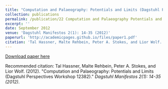 ```yaml
---
title: "Computation and Palaeography: Potentials and Limits (Dagstuhl Perspectives Workshop 12382)"
collection: publications
permalink: /publication/22 Computation and Palaeography Potentials and Limits
excerpt: ''
date: September 2012
venue: 'Dagstuhl Manifestos 2(1): 14-35 (2012)'
paperurl: 'http://academicpages.github.io/files/paper1.pdf'
citation: 'Tal Hassner, Malte Rehbein, Peter A. Stokes, and Lior Wolf. (2012). &quot;Computation and Palaeography: Potentials and Limits (Dagstuhl Perspectives Workshop 12382).&quot; <i>Dagstuhl Manifestos 2(1): 14-35 (2012)</i>.'
---
```


[Download paper here](http://academicpages.github.io/files/paper1.pdf)

Recommended citation: Tal Hassner, Malte Rehbein, Peter A. Stokes, and Lior Wolf. (2012). "Computation and Palaeography: Potentials and Limits (Dagstuhl Perspectives Workshop 12382)." <i>Dagstuhl Manifestos 2(1): 14-35 (2012)</i>.
